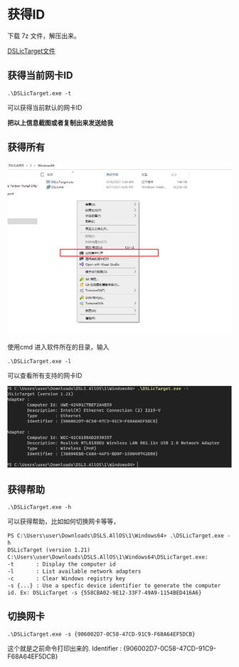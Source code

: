 

# 获得ID

下载 7z 文件，解压出来。

[DSLicTarget文件](./DSLicTarget.7z)



## 获得当前网卡ID

    .\DSLicTarget.exe -t

可以获得当前默认的网卡ID

__把以上信息截图或者复制出来发送给我__

##   获得所有
![](2022-06-21-10-36-07.png)

使用cmd  进入软件所在的目录，输入 

    .\DSLicTarget.exe -l

可以查看所有支持的网卡ID

![](2022-06-21-10-38-47.png)


## 获得帮助

	.\DSLicTarget.exe -h

可以获得帮助，比如如何切换网卡等等，

	PS C:\Users\user\Downloads\DSLS.AllOS\1\Windows64> .\DSLicTarget.exe -h
	DSLicTarget (version 1.21)
	C:\Users\user\Downloads\DSLS.AllOS\1\Windows64\DSLicTarget.exe:
	-t       : Display the computer id
	-l       : List available network adapters
	-c       : Clear Windows registry key
	-s {...} : Use a specfic device identifier to generate the computer id. Ex: DSLicTarget -s {558CBA02-9E12-33F7-49A9-1154BED416A6}

## 切换网卡

    .\DSLicTarget.exe -s {906002D7-0C58-47CD-91C9-F68A64EF5DCB}

这个就是之前命令打印出来的.
    Identifier : {906002D7-0C58-47CD-91C9-F68A64EF5DCB}

